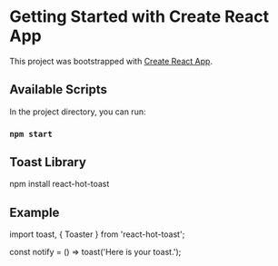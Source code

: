 # Getting Started with Create React App

This project was bootstrapped with [Create React App](https://github.com/facebook/create-react-app).

## Available Scripts

In the project directory, you can run:

### `npm start`

## Toast Library

npm install react-hot-toast

## Example

import toast, { Toaster } from 'react-hot-toast';

const notify = () => toast('Here is your toast.');

<!-- const App = () => {
  return (
    <div>
      <button onClick={notify}>Make me a toast</button>
      <Toaster />
    </div>
  );
}; -->

